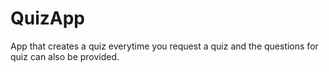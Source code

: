 # QuizApp
App that creates a quiz everytime you request a quiz and the questions for quiz can also be provided.
